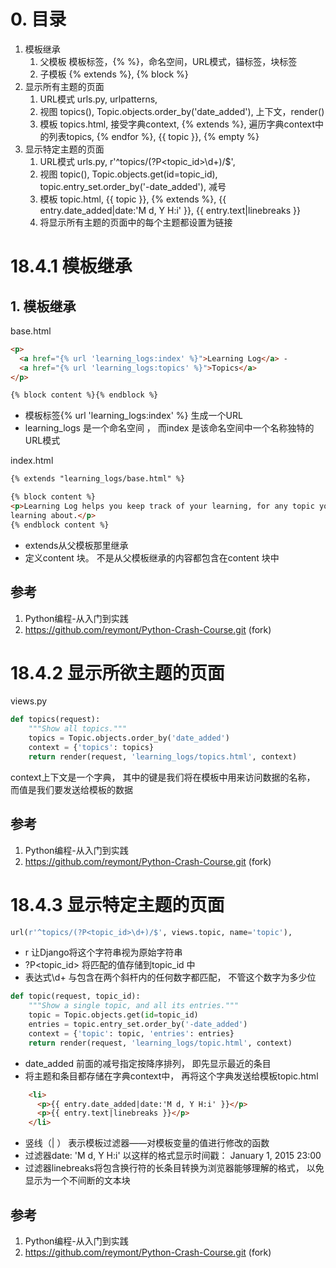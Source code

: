 
# 0. 目录

1. 模板继承
    1. 父模板
        模板标签，{% %}，命名空间，URL模式，锚标签，块标签
    2. 子模板
        {% extends %}, {% block %}
2. 显示所有主题的页面
    1. URL模式
        urls.py, urlpatterns, 
    2. 视图
        topics(), Topic.objects.order_by('date_added'), 上下文，render()
    3. 模板
        topics.html, 接受字典context, {% extends %}, 遍历字典context中的列表topics, {% endfor %}, {{ topic }}, {% empty %}
3. 显示特定主题的页面
    1. URL模式
        urls.py, r'^topics/(?P<topic_id>\d+)/$', 
    2. 视图
        topic(), Topic.objects.get(id=topic_id), topic.entry_set.order_by('-date_added'), 减号
    3. 模板
        topic.html, {{ topic }}, {% extends %}, {{ entry.date_added|date:'M d, Y H:i' }}, {{ entry.text|linebreaks }}
    4. 将显示所有主题的页面中的每个主题都设置为链接


# 18.4.1 模板继承

## 1. 模板继承

base.html
```html
<p>
  <a href="{% url 'learning_logs:index' %}">Learning Log</a> -
  <a href="{% url 'learning_logs:topics' %}">Topics</a>
</p>

{% block content %}{% endblock %}
```

* 模板标签{% url 'learning_logs:index' %} 生成一个URL
* learning_logs 是一个命名空间 ， 而index 是该命名空间中一个名称独特的URL模式

index.html
```html
{% extends "learning_logs/base.html" %}

{% block content %}
<p>Learning Log helps you keep track of your learning, for any topic you're
learning about.</p>
{% endblock content %}
```

* extends从父模板那里继承
* 定义content 块。 不是从父模板继承的内容都包含在content 块中


## 参考

1.  Python编程-从入门到实践
2.  https://github.com/reymont/Python-Crash-Course.git (fork)

# 18.4.2 显示所欲主题的页面



views.py
```py
def topics(request):
    """Show all topics."""
    topics = Topic.objects.order_by('date_added')
    context = {'topics': topics}
    return render(request, 'learning_logs/topics.html', context)
```
context上下文是一个字典， 其中的键是我们将在模板中用来访问数据的名称， 而值是我们要发送给模板的数据

## 参考

1.  Python编程-从入门到实践
2.  https://github.com/reymont/Python-Crash-Course.git (fork)

# 18.4.3 显示特定主题的页面


```py
url(r'^topics/(?P<topic_id>\d+)/$', views.topic, name='topic'),
```

* r 让Django将这个字符串视为原始字符串
* ?P<topic_id> 将匹配的值存储到topic_id 中
* 表达式\d+ 与包含在两个斜杆内的任何数字都匹配， 不管这个数字为多少位

```py
def topic(request, topic_id):
    """Show a single topic, and all its entries."""
    topic = Topic.objects.get(id=topic_id)
    entries = topic.entry_set.order_by('-date_added')
    context = {'topic': topic, 'entries': entries}
    return render(request, 'learning_logs/topic.html', context)
```
* date_added 前面的减号指定按降序排列， 即先显示最近的条目
* 将主题和条目都存储在字典context中， 再将这个字典发送给模板topic.html


```html
    <li>
      <p>{{ entry.date_added|date:'M d, Y H:i' }}</p>
      <p>{{ entry.text|linebreaks }}</p>
    </li>
```

* 竖线（| ） 表示模板过滤器——对模板变量的值进行修改的函数
* 过滤器date: 'M d, Y H:i' 以这样的格式显示时间戳： January 1, 2015 23:00
* 过滤器linebreaks将包含换行符的长条目转换为浏览器能够理解的格式， 以免显示为一个不间断的文本块


## 参考

1.  Python编程-从入门到实践
2.  https://github.com/reymont/Python-Crash-Course.git (fork)